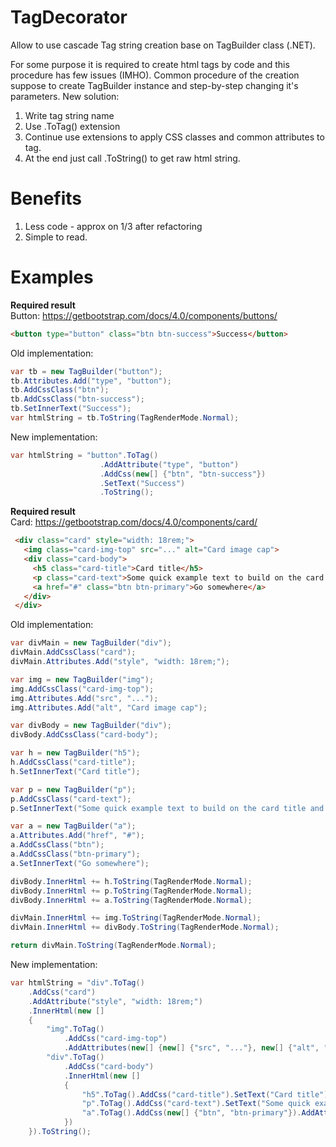 # TagDecorator
Allow to use cascade Tag string creation base on TagBuilder class (.NET).

For some purpose it is required to create html tags by code and this procedure has few issues (IMHO). 
Common procedure of the creation suppose to create TagBuilder instance and step-by-step changing it's parameters. 
New solution: 
1. Write tag string name
2. Use .ToTag() extension
3. Continue use extensions to apply CSS classes and common attributes to tag.
4. At the end just call .ToString() to get raw html string.

# Benefits
1. Less code - approx on 1/3 after refactoring
2. Simple to read.

# Examples
**Required result**  
Button: https://getbootstrap.com/docs/4.0/components/buttons/  
```html
<button type="button" class="btn btn-success">Success</button>
```
Old implementation:
```C#
var tb = new TagBuilder("button");
tb.Attributes.Add("type", "button");
tb.AddCssClass("btn");
tb.AddCssClass("btn-success");
tb.SetInnerText("Success");
var htmlString = tb.ToString(TagRenderMode.Normal);
```
New implementation:
```C#
var htmlString = "button".ToTag()
                    .AddAttribute("type", "button")
                    .AddCss(new[] {"btn", "btn-success"})
                    .SetText("Success")
                    .ToString();
```
  
**Required result**  
Card: https://getbootstrap.com/docs/4.0/components/card/  
```html
 <div class="card" style="width: 18rem;">
   <img class="card-img-top" src="..." alt="Card image cap">
   <div class="card-body">
     <h5 class="card-title">Card title</h5>
     <p class="card-text">Some quick example text to build on the card title and make up the bulk of the card's content.</p>
     <a href="#" class="btn btn-primary">Go somewhere</a>
   </div>
 </div>
```
Old implementation:
```C#
var divMain = new TagBuilder("div");
divMain.AddCssClass("card");
divMain.Attributes.Add("style", "width: 18rem;");

var img = new TagBuilder("img");
img.AddCssClass("card-img-top");
img.Attributes.Add("src", "...");
img.Attributes.Add("alt", "Card image cap");

var divBody = new TagBuilder("div");
divBody.AddCssClass("card-body");

var h = new TagBuilder("h5");
h.AddCssClass("card-title");
h.SetInnerText("Card title");

var p = new TagBuilder("p");
p.AddCssClass("card-text");
p.SetInnerText("Some quick example text to build on the card title and make up the bulk of the card's content.");

var a = new TagBuilder("a");
a.Attributes.Add("href", "#");
a.AddCssClass("btn");
a.AddCssClass("btn-primary");
a.SetInnerText("Go somewhere");

divBody.InnerHtml += h.ToString(TagRenderMode.Normal);
divBody.InnerHtml += p.ToString(TagRenderMode.Normal);
divBody.InnerHtml += a.ToString(TagRenderMode.Normal);

divMain.InnerHtml += img.ToString(TagRenderMode.Normal);
divMain.InnerHtml += divBody.ToString(TagRenderMode.Normal);

return divMain.ToString(TagRenderMode.Normal);
```
New implementation:
```C#
var htmlString = "div".ToTag()
    .AddCss("card")
    .AddAttribute("style", "width: 18rem;")
    .InnerHtml(new []
    {
        "img".ToTag()
            .AddCss("card-img-top")
            .AddAttributes(new[] {new[] {"src", "..."}, new[] {"alt", "Card image cap"}}),
        "div".ToTag()
            .AddCss("card-body")
            .InnerHtml(new []
            {
                "h5".ToTag().AddCss("card-title").SetText("Card title"),
                "p".ToTag().AddCss("card-text").SetText("Some quick example text to build on the card title and make up the bulk of the card's content."),
                "a".ToTag().AddCss(new[] {"btn", "btn-primary"}).AddAttribute("href", "#").SetText("Go somewhere")
            })
    }).ToString();
```
